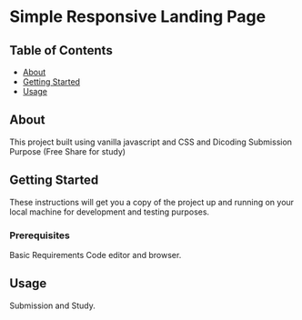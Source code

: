 # Simple Responsive Landing Page

## Table of Contents

- [About](#about)
- [Getting Started](#getting_started)
- [Usage](#usage)

## About <a name = "about"></a>

This project built using vanilla javascript and CSS and Dicoding Submission Purpose (Free Share for study)

## Getting Started <a name = "getting_started"></a>

These instructions will get you a copy of the project up and running on your local machine for development and testing purposes.

### Prerequisites

Basic Requirements Code editor and browser.

## Usage <a name = "usage"></a>

Submission and Study.
